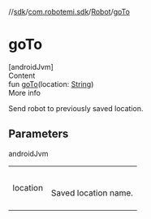 //[sdk](../../../index.md)/[com.robotemi.sdk](../index.md)/[Robot](index.md)/[goTo](go-to.md)



# goTo  
[androidJvm]  
Content  
fun [goTo](go-to.md)(location: [String](https://kotlinlang.org/api/latest/jvm/stdlib/kotlin/-string/index.html))  
More info  


Send robot to previously saved location.



## Parameters  
  
androidJvm  
  
| | |
|---|---|
| <a name="com.robotemi.sdk/Robot/goTo/#kotlin.String/PointingToDeclaration/"></a>location| <a name="com.robotemi.sdk/Robot/goTo/#kotlin.String/PointingToDeclaration/"></a><br><br>Saved location name.<br><br>|
  
  




